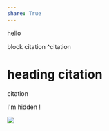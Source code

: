 ```yaml
---
share: True
---
```

hello

block citation ^citation

# heading citation
citation

I'm hidden !

![](../../../obs2mk-2.png)